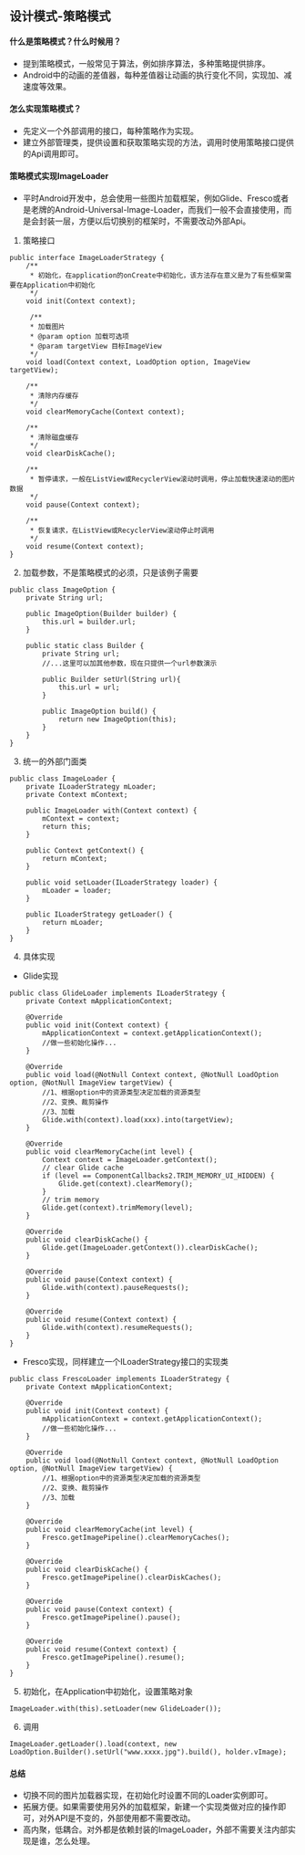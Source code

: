 ## 设计模式-策略模式

#### 什么是策略模式？什么时候用？

- 提到策略模式，一般常见于算法，例如排序算法，多种策略提供排序。
- Android中的动画的差值器，每种差值器让动画的执行变化不同，实现加、减速度等效果。

#### 怎么实现策略模式？

- 先定义一个外部调用的接口，每种策略作为实现。
- 建立外部管理类，提供设置和获取策略实现的方法，调用时使用策略接口提供的Api调用即可。

#### 策略模式实现ImageLoader

- 平时Android开发中，总会使用一些图片加载框架，例如Glide、Fresco或者是老牌的Android-Universal-Image-Loader，而我们一般不会直接使用，而是会封装一层，方便以后切换别的框架时，不需要改动外部Api。

1. 策略接口

```
public interface ImageLoaderStrategy {
    /**
     * 初始化，在application的onCreate中初始化，该方法存在意义是为了有些框架需要在Application中初始化
     */
    void init(Context context);

	 /** 
     * 加载图片
     * @param option 加载可选项
     * @param targetView 目标ImageView
     */
    void load(Context context, LoadOption option, ImageView targetView);

    /**
     * 清除内存缓存
     */
    void clearMemoryCache(Context context);
    
    /**
     * 清除磁盘缓存
     */
    void clearDiskCache();

    /**
     * 暂停请求，一般在ListView或RecyclerView滚动时调用，停止加载快速滚动的图片数据
     */
    void pause(Context context);

    /**
     * 恢复请求，在ListView或RecyclerView滚动停止时调用
     */
    void resume(Context context);
}
```

2. 加载参数，不是策略模式的必须，只是该例子需要

```
public class ImageOption {
	private String url;

	public ImageOption(Builder builder) {
		this.url = builder.url;
	}

	public static class Builder {
		private String url;
		//...这里可以加其他参数，现在只提供一个url参数演示
		
		public Builder setUrl(String url){
			this.url = url;
		}
		
		public ImageOption build() {
			return new ImageOption(this);
		}
	}
}
```

3. 统一的外部门面类

```
public class ImageLoader {
    private ILoaderStrategy mLoader;
    private Context mContext;

    public ImageLoader with(Context context) {
        mContext = context;
        return this;
    }

    public Context getContext() {
        return mContext;
    }

    public void setLoader(ILoaderStrategy loader) {
        mLoader = loader;
    }

    public ILoaderStrategy getLoader() {
        return mLoader;
    }
}
```

4. 具体实现

- Glide实现

```
public class GlideLoader implements ILoaderStrategy {
    private Context mApplicationContext;

    @Override
    public void init(Context context) {
        mApplicationContext = context.getApplicationContext();
        //做一些初始化操作...
    }

    @Override
    public void load(@NotNull Context context, @NotNull LoadOption option, @NotNull ImageView targetView) {
        //1、根据option中的资源类型决定加载的资源类型
        //2、变换、裁剪操作
        //3、加载
        Glide.with(context).load(xxx).into(targetView);
    }

    @Override
    public void clearMemoryCache(int level) {
        Context context = ImageLoader.getContext();
        // clear Glide cache
        if (level == ComponentCallbacks2.TRIM_MEMORY_UI_HIDDEN) {
            Glide.get(context).clearMemory();
        }
        // trim memory
        Glide.get(context).trimMemory(level);
    }

    @Override
    public void clearDiskCache() {
        Glide.get(ImageLoader.getContext()).clearDiskCache();
    }

    @Override
    public void pause(Context context) {
        Glide.with(context).pauseRequests();
    }

    @Override
    public void resume(Context context) {
        Glide.with(context).resumeRequests();
    }
}
```
- Fresco实现，同样建立一个ILoaderStrategy接口的实现类

```
public class FrescoLoader implements ILoaderStrategy {
    private Context mApplicationContext;

    @Override
    public void init(Context context) {
        mApplicationContext = context.getApplicationContext();
        //做一些初始化操作...
    }

    @Override
    public void load(@NotNull Context context, @NotNull LoadOption option, @NotNull ImageView targetView) {
        //1、根据option中的资源类型决定加载的资源类型
        //2、变换、裁剪操作
        //3、加载
    }

    @Override
    public void clearMemoryCache(int level) {
        Fresco.getImagePipeline().clearMemoryCaches();
    }

    @Override
    public void clearDiskCache() {
        Fresco.getImagePipeline().clearDiskCaches();
    }

    @Override
    public void pause(Context context) {
        Fresco.getImagePipeline().pause();
    }

    @Override
    public void resume(Context context) {
        Fresco.getImagePipeline().resume();
    }
}
```

5. 初始化，在Application中初始化，设置策略对象

```
ImageLoader.with(this).setLoader(new GlideLoader());
```

6. 调用

```
ImageLoader.getLoader().load(context, new LoadOption.Builder().setUrl("www.xxxx.jpg").build(), holder.vImage);
```

#### 总结

- 切换不同的图片加载器实现，在初始化时设置不同的Loader实例即可。
- 拓展方便。如果需要使用另外的加载框架，新建一个实现类做对应的操作即可，对外API是不变的，外部使用都不需要改动。
- 高内聚，低耦合。对外都是依赖封装的ImageLoader，外部不需要关注内部实现是谁，怎么处理。